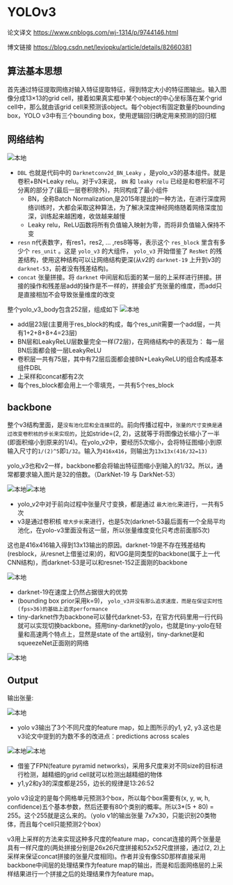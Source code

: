 ﻿# YOLOv3

论文译文 https://www.cnblogs.com/wj-1314/p/9744146.html

博文链接 https://blog.csdn.net/leviopku/article/details/82660381

## 算法基本思想
首先通过特征提取网络对输入特征提取特征，得到特定大小的特征图输出。输入图像分成13×13的grid cell，接着如果真实框中某个object的中心坐标落在某个grid cell中，那么就由该grid cell来预测该object。每个object有固定数量的bounding box，YOLO v3中有三个bounding box，使用逻辑回归确定用来预测的回归框

## 网络结构
![本地](<../../Document images/YOLO/YOLOv3网络结构.png>)
* `DBL` 也就是代码中的 `Darknetconv2d_BN_Leaky` ，是yolo_v3的基本组件。就是卷积+BN+Leaky relu。对于v3来说， `BN` 和 `leaky relu` 已经是和卷积层不可分离的部分了(最后一层卷积除外)，共同构成了最小组件
    * BN，全称Batch Normalization,是2015年提出的一种方法，在进行深度网络训练时，大都会采取这种算法，为了解决深度神经网络随着网络深度加深，训练起来越困难，收敛越来越慢
    * Leaky relu，ReLU函数将所有负值输入映射为零，而将非负值输入保持不变
* `resn` n代表数字，有res1，res2, … ,res8等等，表示这个 `res_block` 里含有多少个 `res_unit` 。这是 `yolo_v3` 的大组件， `yolo_v3` 开始借鉴了 `ResNet` 的残差结构，使用这种结构可以让网络结构更深(从v2的 `darknet-19` 上升到v3的 `darknet-53`，前者没有残差结构)。
* `concat` 张量拼接。将 `darknet` 中间层和后面的某一层的上采样进行拼接。拼接的操作和残差层add的操作是不一样的，拼接会扩充张量的维度，而add只是直接相加不会导致张量维度的改变

整个yolo_v3_body包含252层，组成如下
![本地](<../../Document images/YOLO/YOLOv3网络结构2.jpg>)
* add层23层(主要用于res_block的构成，每个res_unit需要一个add层，一共有1+2+8+8+4=23层)
* BN层和LeakyReLU层数量完全一样(72层)，在网络结构中的表现为： 每一层BN后面都会接一层LeakyReLU
* 卷积层一共有75层，其中有72层后面都会接BN+LeakyReLU的组合构成基本组件DBL
* 上采样和concat都有2次
* 每个res_block都会用上一个零填充，一共有5个res_block

## backbone
整个v3结构里面，是`没有池化层和全连接层`的。前向传播过程中，`张量的尺寸变换是通过改变卷积核的步长来实现的`，比如stride=(2, 2)，这就等于将图像边长缩小了一半(即面积缩小到原来的1/4)。在yolo_v2中，要经历5次缩小，会将特征图缩小到原输入尺寸的`1/(2)^5`即`1/32`。输入为`416x416`，则输出为`13x13x(416/32=13)`

yolo_v3也和v2一样，backbone都会将输出特征图缩小到输入的1/32。所以，通常都要求输入图片是32的倍数。（DarkNet-19 与 DarkNet-53）

![本地](<../../Document images/YOLO/YOLOv2网络结构.png>)![本地](<../../Document images/YOLO/YOLOv3网络结构3.png>)
* yolo_v2中对于前向过程中张量尺寸变换，都是通过 `最大池化`来进行，一共有5次
* v3是通过卷积核 `增大步长`来进行，也是5次(darknet-53最后面有一个全局平均池化，在yolo-v3里面没有这一层，所以张量维度变化只考虑前面那5次)

这也是416x416输入得到13x13输出的原因。darknet-19是不存在残差结构(resblock，从resnet上借鉴过来)的，和VGG是同类型的backbone(属于上一代CNN结构)，而darknet-53是可以和resnet-152正面刚的backbone

![本地](<../../Document images/YOLO/backbone对比图.png>)
* darknet-19在速度上仍然占据很大的优势
* (bounding box prior采用k=9)， `yolo_v3并没有那么追求速度，而是在保证实时性(fps>36)的基础上追求performance`
* tiny-darknet作为backbone可以替代darknet-53，在官方代码里用一行代码就可以实现切换backbone。搭用tiny-darknet的yolo，也就是tiny-yolo在轻量和高速两个特点上，显然是state of the art级别，tiny-darknet是和squeezeNet正面刚的网络

![本地](<../../Document images/YOLO/Tiny DarkNet轻量对比图.jpg>)

## Output
输出张量:

![本地](<../../Document images/YOLO/YOLOv3网络输出结构.png>)
* yolo v3输出了3个不同尺度的feature map，如上图所示的y1, y2, y3.这也是v3论文中提到的为数不多的改进点：predictions across scales

![本地](<../../Document images/YOLO/YOLOv3改进点predictions across scales原文.png>)![本地](<../../Document images/YOLO/YOLOv3改进点predictions across scales2原文.png>)
* 借鉴了FPN(feature pyramid networks)，采用多尺度来对不同size的目标进行检测，越精细的grid cell就可以检测出越精细的物体
* y1,y2和y3的深度都是255，边长的规律是13:26:52

yolo v3设定的是每个网格单元预测3个box，所以每个box需要有(x, y, w, h, confidence)五个基本参数，然后还要有80个类别的概率。所以3*(5 + 80) = 255。这个255就是这么来的。（yolo v1的输出张量 7x7x30，只能识别20类物体，而且每个cell只能预测2个box）

v3用上采样的方法来实现这种多尺度的feature map，concat连接的两个张量是具有一样尺度的(两处拼接分别是26x26尺度拼接和52x52尺度拼接，通过(2, 2)上采样来保证concat拼接的张量尺度相同)。作者并没有像SSD那样直接采用backbone中间层的处理结果作为feature map的输出，而是和后面网络层的上采样结果进行一个拼接之后的处理结果作为feature map。
